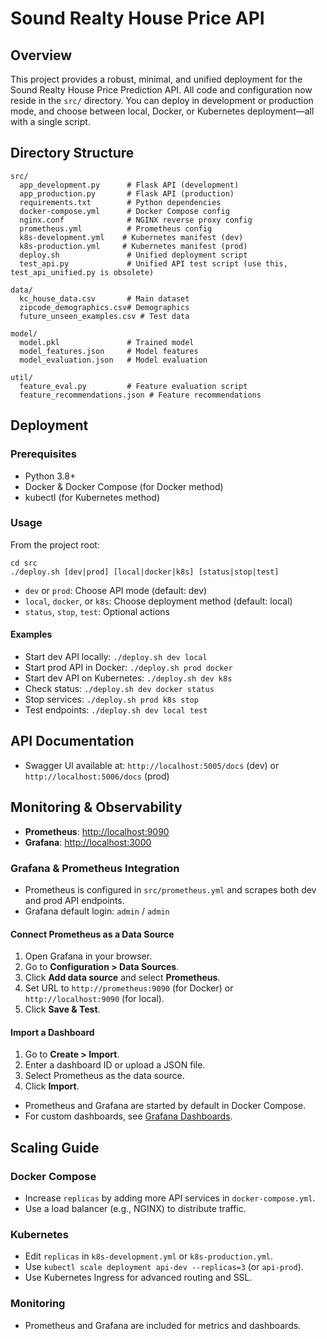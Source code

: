 # Sound Realty House Price API

## Overview
This project provides a robust, minimal, and unified deployment for the Sound Realty House Price Prediction API. All code and configuration now reside in the `src/` directory. You can deploy in development or production mode, and choose between local, Docker, or Kubernetes deployment—all with a single script.

## Directory Structure
```
src/
  app_development.py      # Flask API (development)
  app_production.py       # Flask API (production)
  requirements.txt        # Python dependencies
  docker-compose.yml      # Docker Compose config
  nginx.conf              # NGINX reverse proxy config
  prometheus.yml          # Prometheus config
  k8s-development.yml    # Kubernetes manifest (dev)
  k8s-production.yml     # Kubernetes manifest (prod)
  deploy.sh               # Unified deployment script
  test_api.py             # Unified API test script (use this, test_api_unified.py is obsolete)

data/
  kc_house_data.csv       # Main dataset
  zipcode_demographics.csv# Demographics
  future_unseen_examples.csv # Test data

model/
  model.pkl               # Trained model
  model_features.json     # Model features
  model_evaluation.json   # Model evaluation

util/
  feature_eval.py         # Feature evaluation script
  feature_recommendations.json # Feature recommendations
```

## Deployment

### Prerequisites
- Python 3.8+
- Docker & Docker Compose (for Docker method)
- kubectl (for Kubernetes method)

### Usage
From the project root:

```
cd src
./deploy.sh [dev|prod] [local|docker|k8s] [status|stop|test]
```
- `dev` or `prod`: Choose API mode (default: dev)
- `local`, `docker`, or `k8s`: Choose deployment method (default: local)
- `status`, `stop`, `test`: Optional actions

#### Examples
- Start dev API locally: `./deploy.sh dev local`
- Start prod API in Docker: `./deploy.sh prod docker`
- Start dev API on Kubernetes: `./deploy.sh dev k8s`
- Check status: `./deploy.sh dev docker status`
- Stop services: `./deploy.sh prod k8s stop`
- Test endpoints: `./deploy.sh dev local test`

## API Documentation
- Swagger UI available at: `http://localhost:5005/docs` (dev) or `http://localhost:5006/docs` (prod)

## Monitoring & Observability
- **Prometheus**: [http://localhost:9090](http://localhost:9090)
- **Grafana**: [http://localhost:3000](http://localhost:3000)

### Grafana & Prometheus Integration
- Prometheus is configured in `src/prometheus.yml` and scrapes both dev and prod API endpoints.
- Grafana default login: `admin` / `admin`

#### Connect Prometheus as a Data Source
1. Open Grafana in your browser.
2. Go to **Configuration > Data Sources**.
3. Click **Add data source** and select **Prometheus**.
4. Set URL to `http://prometheus:9090` (for Docker) or `http://localhost:9090` (for local).
5. Click **Save & Test**.

#### Import a Dashboard
1. Go to **Create > Import**.
2. Enter a dashboard ID or upload a JSON file.
3. Select Prometheus as the data source.
4. Click **Import**.

- Prometheus and Grafana are started by default in Docker Compose.
- For custom dashboards, see [Grafana Dashboards](https://grafana.com/grafana/dashboards/).

## Scaling Guide

### Docker Compose
- Increase `replicas` by adding more API services in `docker-compose.yml`.
- Use a load balancer (e.g., NGINX) to distribute traffic.

### Kubernetes
- Edit `replicas` in `k8s-development.yml` or `k8s-production.yml`.
- Use `kubectl scale deployment api-dev --replicas=3` (or `api-prod`).
- Use Kubernetes Ingress for advanced routing and SSL.

### Monitoring
- Prometheus and Grafana are included for metrics and dashboards.
